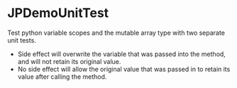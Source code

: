# JPDemoUnitTest

Test python variable scopes and the mutable array type with two separate unit tests.

- Side effect will overwrite the variable that was passed into the method, and will not retain its original value.
- No side effect will allow the original value that was passed in to retain its value after calling the method.
